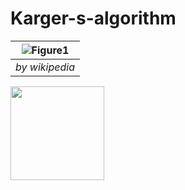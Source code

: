 # Karger-s-algorithm

| ![Figure1](../master/images/mincut_wiki.png) | 
|:--:| 
| *by wikipedia* |


<img src="../master/images/mincut_wiki.png" width="150">
